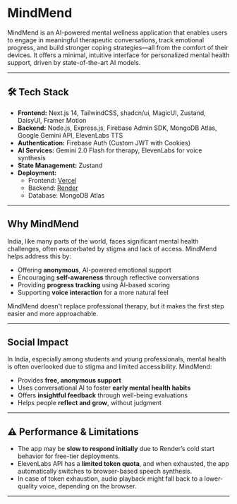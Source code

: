 # MindMend

MindMend is an AI-powered mental wellness application that enables users to engage in meaningful therapeutic conversations, track emotional progress, and build stronger coping strategies—all from the comfort of their devices. It offers a minimal, intuitive interface for personalized mental health support, driven by state-of-the-art AI models.

---

## 🛠 Tech Stack

- **Frontend:** Next.js 14, TailwindCSS, shadcn/ui, MagicUI, Zustand, DaisyUI, Framer Motion
- **Backend:** Node.js, Express.js, Firebase Admin SDK, MongoDB Atlas, Google Gemini API, ElevenLabs TTS
- **Authentication:** Firebase Auth (Custom JWT with Cookies)
- **AI Services:** Gemini 2.0 Flash for therapy, ElevenLabs for voice synthesis
- **State Management:** Zustand
- **Deployment:**
  - Frontend: [Vercel](https://vercel.com)
  - Backend: [Render](https://render.com)
  - Database: MongoDB Atlas

---

## Why MindMend

India, like many parts of the world, faces significant mental health challenges, often exacerbated by stigma and lack of access. MindMend helps address this by:

- Offering **anonymous**, AI-powered emotional support
- Encouraging **self-awareness** through reflective conversations
- Providing **progress tracking** using AI-based scoring
- Supporting **voice interaction** for a more natural feel

MindMend doesn't replace professional therapy, but it makes the first step easier and more approachable.

---

## Social Impact

In India, especially among students and young professionals, mental health is often overlooked due to stigma and limited accessibility. MindMend:

- Provides **free, anonymous support**
- Uses conversational AI to foster **early mental health habits**
- Offers **insightful feedback** through well-being evaluations
- Helps people **reflect and grow**, without judgment

---

## ⚠️ Performance & Limitations

- The app may be **slow to respond initially** due to Render’s cold start behavior for free-tier deployments.
- ElevenLabs API has a **limited token quota**, and when exhausted, the app automatically switches to browser-based speech synthesis.
- In case of token exhaustion, audio playback might fall back to a lower-quality voice, depending on the browser.

---
